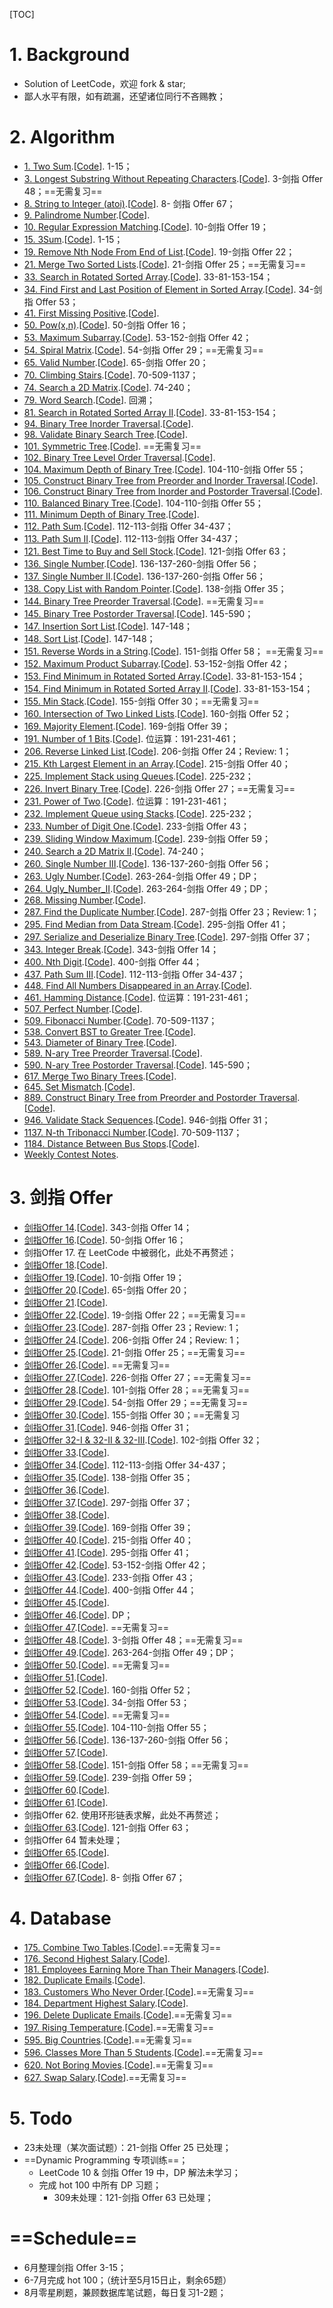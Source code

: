 [TOC]

# 1. Background

- Solution of LeetCode，欢迎 fork & star;
- 鄙人水平有限，如有疏漏，还望诸位同行不吝赐教；

# 2. Algorithm

- [1. Two Sum](./Algorithms/1.Two_Sum/note.md).[[Code](./Algorithms/1.Two_Sum/Solution.java)]. 1-15；
- [3. Longest Substring Without Repeating Characters](./Algorithms/3.Longest_Substring_Without_Repeating_Characters/note.md).[[Code](./Algorithms/3.Longest_Substring_Without_Repeating_Characters/Solution.java)]. 3-剑指 Offer 48；==无需复习==
- [8. String to Integer (atoi)](./Algorithms/8.String_to_Integer_(atoi)/note.md).[[Code](./Algorithms/8.String_to_Integer_(atoi)/Solution.java)]. 8- 剑指 Offer 67；
- [9. Palindrome Number](./Algorithms/9.Palindrome_Number/note.md).[[Code](./Algorithms/9.Palindrome_Number/Solution.java)].
- [10. Regular Expression Matching](./Algorithms/10.Regular_Expression_Matching/note.md).[[Code](./Algorithms/10.Regular_Expression_Matching/Solution.java)]. 10-剑指 Offer 19；
- [15. 3Sum](./Algorithms/15.3Sum/note.md).[[Code](./Algorithms/15.3Sum/Solution.java)]. 1-15；
- [19. Remove Nth Node From End of List](./Algorithms/19.Remove_Nth_Node_From_End_of_List/note.md).[[Code](./Algorithms/19.Remove_Nth_Node_From_End_of_List/Solution.java)]. 19-剑指 Offer 22；
- [21. Merge Two Sorted Lists](./Algorithms/21.Merge_Two_Sorted_Lists/note.md).[[Code](./Algorithms/21.Merge_Two_Sorted_Lists/Solution.java)]. 21-剑指 Offer 25；==无需复习==
- [33. Search in Rotated Sorted Array](./Algorithms/33.Search_in_Rotated_Sorted_Array/note.md).[[Code](./Algorithms/33.Search_in_Rotated_Sorted_Array/Solution.java)]. 33-81-153-154；
- [34. Find First and Last Position of Element in Sorted Array](./Algorithms/34.Find_First_and_Last_Position_of_Element_in_Sorted_Array/note.md).[[Code](./Algorithms/34.Find_First_and_Last_Position_of_Element_in_Sorted_Array/Solution.java)]. 34-剑指 Offer 53；
- [41. First Missing Positive](./Algorithms/41.First_Missing_Positive/note.md).[[Code](./Algorithms/41.First_Missing_Positive/Solution.java)].
- [50. Pow(x,n)](./Algorithms/50.Pow(x,n)/note.md).[[Code](./Algorithms/50.Pow(x,n)/Solution.java)]. 50-剑指 Offer 16；
- [53. Maximum Subarray](./Algorithms/53.Maximum_Subarray/note.md).[[Code](./Algorithms/53.Maximum_Subarray/Solution.java)]. 53-152-剑指 Offer 42；
- [54. Spiral Matrix](./Algorithms/54.Spiral_Matrix/note.md).[[Code](./Algorithms/54.Spiral_Matrix/Solution.java)]. 54-剑指 Offer 29；==无需复习==
- [65. Valid Number](./Algorithms/65.Valid_Number/note.md).[[Code](./Algorithms/65.Valid_Number/Solution.java)]. 65-剑指 Offer 20；
- [70. Climbing Stairs](./Algorithms/70.Climbing_Stairs/note.md).[[Code](./Algorithms/70.Climbing_Stairs/Solution.java)]. 70-509-1137；
- [74. Search a 2D Matrix](./Algorithms/74.Search_a_2D_Matrix/note.md).[[Code](./Algorithms/74.Search_a_2D_Matrix/Solution.java)]. 74-240；
- [79. Word Search](./Algorithms/79.Word_Search/note.md).[[Code](./Algorithms/79.Word_Search/Solution.java)]. 回溯；
- [81. Search in Rotated Sorted Array II](./Algorithms/81.Search_in_Rotated_Sorted_Array_II/note.md).[[Code](./Algorithms/81.Search_in_Rotated_Sorted_Array_II/Solution.java)]. 33-81-153-154；
- [94. Binary Tree Inorder Traversal](./Algorithms/94.Binary_Tree_Inorder_Traversal/note.md).[[Code](./Algorithms/94.Binary_Tree_Inorder_Traversal/Solution.java)].
- [98. Validate Binary Search Tree](./Algorithms/98.Validate_Binary_Search_Tree/note.md).[[Code](./Algorithms/98.Validate_Binary_Search_Tree/Solution.java)].
- [101. Symmetric Tree](./Algorithms/101.Symmetric_Tree/note.md).[[Code](./Algorithms/101.Symmetric_Tree/Solution.java)]. ==无需复习==
- [102. Binary Tree Level Order Traversal](./Algorithms/102.Binary_Tree_Level_Order_Traversal/note.md).[[Code](./Algorithms/102.Binary_Tree_Level_Order_Traversal/Solution.java)].
- [104. Maximum Depth of Binary Tree](./Algorithms/104.Maximum_Depth_of_Binary_Tree/note.md).[[Code](./Algorithms/104.Maximum_Depth_of_Binary_Tree/Solution.java)]. 104-110-剑指 Offer 55；
- [105. Construct Binary Tree from Preorder and Inorder Traversal](./Algorithms/105.Construct_Binary_Tree_from_Preorder_and_Inorder_Traversal/note.md).[[Code](./Algorithms/105.Construct_Binary_Tree_from_Preorder_and_Inorder_Traversal/Solution.java)].
- [106. Construct Binary Tree from Inorder and Postorder Traversal](./Algorithms/106.Construct_Binary_Tree_from_Inorder_and_Postorder_Traversal/note.md).[[Code](./Algorithms/106.Construct_Binary_Tree_from_Inorder_and_Postorder_Traversal/Solution.java)].
- [110. Balanced Binary Tree](./Algorithms/110.Balanced_Binary_Tree/note.md).[[Code](./Algorithms/110.Balanced_Binary_Tree/Solution.java)]. 104-110-剑指 Offer 55；
- [111. Minimum Depth of Binary Tree](./Algorithms/111.Minimum_Depth_of_Binary_Tree/note.md).[[Code](./Algorithms/111.Minimum_Depth_of_Binary_Tree/Solution.java)].
- [112. Path Sum](./Algorithms/112.Path_Sum/note.md).[[Code](./Algorithms/112.Path_Sum/Solution.java)]. 112-113-剑指 Offer 34-437；
- [113. Path Sum II](./Algorithms/113.Path_Sum_II/note.md).[[Code](./Algorithms/113.Path_Sum_II/Solution.java)]. 112-113-剑指 Offer 34-437；
- [121. Best Time to Buy and Sell Stock](./Algorithms/121.Best_Time_to_Buy_and_Sell_Stock/note.md).[[Code](./Algorithms/121.Best_Time_to_Buy_and_Sell_Stock/Solution.java)]. 121-剑指 Offer 63；
- [136. Single Number](./Algorithms/136.Single_Number/note.md).[[Code](./Algorithms/136.Single_Number/Solution.java)]. 136-137-260-剑指 Offer 56；
- [137. Single Number II](./Algorithms/137.Single_Number_II/note.md).[[Code](./Algorithms/137.Single_Number_II/Solution.java)]. 136-137-260-剑指 Offer 56；
- [138. Copy List with Random Pointer](./Algorithms/138.Copy_List_with_Random_Pointer/note.md).[[Code](./Algorithms/138.Copy_List_with_Random_Pointer/Solution.java)]. 138-剑指 Offer 35；
- [144. Binary Tree Preorder Traversal](./Algorithms/144.Binary_Tree_Preorder_Traversal/note.md).[[Code](./Algorithms/144.Binary_Tree_Preorder_Traversal/Solution.java)]. ==无需复习==
- [145. Binary Tree Postorder Traversal](./Algorithms/145.Binary_Tree_Postorder_Traversal/note.md).[[Code](./Algorithms/145.Binary_Tree_Postorder_Traversal/Solution.java)]. 145-590；
- [147. Insertion Sort List](./Algorithms/147.Insertion_Sort_List/note.md).[[Code](./Algorithms/147.Insertion_Sort_List/Solution.java)]. 147-148；
- [148. Sort List](./Algorithms/148.Sort_List/note.md).[[Code](./Algorithms/148.Sort_List/Solution.java)]. 147-148；
- [151. Reverse Words in a String](./Algorithms/151.Reverse_Words_in_a_String/note.md).[[Code](./Algorithms/151.Reverse_Words_in_a_String/Solution.java)]. 151-剑指 Offer 58； ==无需复习==
- [152. Maximum Product Subarray](./Algorithms/152.Maximum_Product_Subarray/note.md).[[Code](./Algorithms/152.Maximum_Product_Subarray/Solution.java)]. 53-152-剑指 Offer 42；
- [153. Find Minimum in Rotated Sorted Array](./Algorithms/153.Find_Minimum_in_Rotated_Sorted_Array/note.md).[[Code](./Algorithms/153.Find_Minimum_in_Rotated_Sorted_Array/Solution.java)]. 33-81-153-154；
- [154. Find Minimum in Rotated Sorted Array II](./Algorithms/154.Find_Minimum_in_Rotated_Sorted_Array_II/note.md).[[Code](./Algorithms/154.Find_Minimum_in_Rotated_Sorted_Array_II/Solution.java)]. 33-81-153-154；
- [155. Min Stack](./Algorithms/155.Min_Stack/note.md).[[Code](./Algorithms/155.Min_Stack/Solution.java)]. 155-剑指 Offer 30；==无需复习==
- [160. Intersection of Two Linked Lists](./Algorithms/160.Intersection_of_Two_Linked_Lists/note.md).[[Code](./Algorithms/160.Intersection_of_Two_Linked_Lists/Solution.java)]. 160-剑指 Offer 52；
- [169. Majority Element](./Algorithms/169.Majority_Element/note.md).[[Code](./Algorithms/169.Majority_Element/Solution.java)]. 169-剑指 Offer 39；
- [191. Number of 1 Bits](./Algorithms/191.Number_of_1_Bits/note.md).[[Code](./Algorithms/191.Number_of_1_Bits/Solution.java)]. 位运算：191-231-461；
- [206. Reverse Linked List](./Algorithms/206.Reverse_Linked_List/note.md).[[Code](./Algorithms/206.Reverse_Linked_List/Solution.java)].  206-剑指 Offer 24；Review: 1；
- [215. Kth Largest Element in an Array](./Algorithms/215.Kth_Largest_Element_in_an_Array/note.md).[[Code](./Algorithms/215.Kth_Largest_Element_in_an_Array/Solution.java)].  215-剑指 Offer 40；
- [225. Implement Stack using Queues](./Algorithms/225.Implement_Stack_using_Queues/note.md).[[Code](./Algorithms/225.Implement_Stack_using_Queues/Solution.java)]. 225-232；
- [226. Invert Binary Tree](./Algorithms/226.Invert_Binary_Tree/note.md).[[Code](./Algorithms/226.Invert_Binary_Tree/Solution.java)]. 226-剑指 Offer 27；==无需复习==
- [231. Power of Two](./Algorithms/231.Power_of_Two/note.md).[[Code](./Algorithms/231.Power_of_Two/Solution.java)]. 位运算：191-231-461；
- [232. Implement Queue using Stacks](./Algorithms/232.Implement_Queue_using_Stacks/note.md).[[Code](./Algorithms/232.Implement_Queue_using_Stacks/Solution.java)]. 225-232；
- [233. Number of Digit One](./Algorithms/233.Number_of_Digit_One/note.md).[[Code](./Algorithms/233.Number_of_Digit_One/Solution.java)]. 233-剑指 Offer 43；
- [239. Sliding Window Maximum](./Algorithms/239.Sliding_Window_Maximum/note.md).[[Code](./Algorithms/239.Sliding_Window_Maximum/Solution.java)]. 239-剑指 Offer 59；
- [240. Search a 2D Matrix II](./Algorithms/240.Search_a_2D_Matrix_II/note.md).[[Code](./Algorithms/240.Search_a_2D_Matrix_II/Solution.java)]. 74-240；
- [260. Single Number III](./Algorithms/260.Single_Number_III/note.md).[[Code](./Algorithms/260.Single_Number_III/Solution.java)]. 136-137-260-剑指 Offer 56；
- [263. Ugly Number](./Algorithms/263.Ugly_Number/note.md).[[Code](./Algorithms/263.Ugly_Number/Solution.java)]. 263-264-剑指 Offer 49；DP；
- [264. Ugly_Number_II](./Algorithms/264.Ugly_Number_II/note.md).[[Code](./Algorithms/264.Ugly_Number_II/Solution.java)]. 263-264-剑指 Offer 49；DP；
- [268. Missing Number](./Algorithms/268.Missing_Number/note.md).[[Code](./Algorithms/268.Missing_Number/Solution.java)].
- [287. Find the Duplicate Number](./Algorithms/287.Find_the_Duplicate_Number/note.md).[[Code](./Algorithms/287.Find_the_Duplicate_Number/Solution.java)]. 287-剑指 Offer 23；Review: 1；
- [295. Find Median from Data Stream](./Algorithms/295.Find_Median_from_Data_Stream/note.md).[[Code](./Algorithms/295.Find_Median_from_Data_Stream/Solution.java)]. 295-剑指 Offer 41；
- [297. Serialize and Deserialize Binary Tree](./Algorithms/297.Serialize_and_Deserialize_Binary_Tree/note.md).[[Code](./Algorithms/297.Serialize_and_Deserialize_Binary_Tree/Solution.java)]. 297-剑指 Offer 37；
- [343. Integer Break](./Algorithms/343.Integer_Break/note.md).[[Code](./Algorithms/343.Integer_Break/Solution.java)]. 343-剑指 Offer 14；
- [400. Nth Digit](./Algorithms/400.Nth_Digit/note.md).[[Code](./Algorithms/400.Nth_Digit/Solution.java)]. 400-剑指 Offer 44；
- [437. Path Sum III](./Algorithms/437.Path_Sum_III/note.md).[[Code](./Algorithms/437.Path_Sum_III/Solution.java)]. 112-113-剑指 Offer 34-437；
- [448. Find All Numbers Disappeared in an Array](./Algorithms/448.Find_All_Numbers_Disappeared_in_an_Array/note.md).[[Code](./Algorithms/448.Find_All_Numbers_Disappeared_in_an_Array/Solution.java)].
- [461. Hamming Distance](./Algorithms/461.Hamming_Distance/note.md).[[Code](./Algorithms/461.Hamming_Distance/Solution.java)]. 位运算：191-231-461；
- [507. Perfect Number](./Algorithms/507.Perfect_Number/note.md).[[Code](./Algorithms/507.Perfect_Number/Solution.java)].
- [509. Fibonacci Number](./Algorithms/509.Fibonacci_Number/note.md).[[Code](./Algorithms/509.Fibonacci_Number/Solution.java)]. 70-509-1137；
- [538. Convert BST to Greater Tree](./Algorithms/538.Convert_BST_to_Greater_Tree/note.md).[[Code](./Algorithms/538.Convert_BST_to_Greater_Tree/Solution.java)].
- [543. Diameter of Binary Tree](./Algorithms/543.Diameter_of_Binary_Tree/note.md).[[Code](./Algorithms/543.Diameter_of_Binary_Tree/Solution.java)].
- [589. N-ary Tree Preorder Traversal](./Algorithms/589.N-ary_Tree_Preorder_Traversal/note.md).[[Code](./Algorithms/589.N-ary_Tree_Preorder_Traversal/Solution.java)].
- [590. N-ary Tree Postorder Traversal](./Algorithms/590.N-ary_Tree_Postorder_Traversal/note.md).[[Code](./Algorithms/590.N-ary_Tree_Postorder_Traversal/Solution.java)]. 145-590；
- [617. Merge Two Binary Trees](./Algorithms/617.Merge_Two_Binary_Trees/note.md).[[Code](./Algorithms/617.Merge_Two_Binary_Trees/Solution.java)].
- [645. Set Mismatch](./Algorithms/645.Set_Mismatch/note.md).[[Code](./Algorithms/645.Set_Mismatch/Solution.java)].
- [889. Construct Binary Tree from Preorder and Postorder Traversal](./Algorithms/889.Construct_Binary_Tree_from_Preorder_and_Postorder_Traversal/note.md).[[Code](./Algorithms/889.Construct_Binary_Tree_from_Preorder_and_Postorder_Traversal/Solution.java)].
- [946. Validate Stack Sequences](./Algorithms/946.Validate_Stack_Sequences/note.md).[[Code](./Algorithms/946.Validate_Stack_Sequences/Solution.java)]. 946-剑指 Offer 31；
- [1137. N-th Tribonacci Number](./Algorithms/1137.N-th_Tribonacci_Number/note.md).[[Code](./Algorithms/1137.N-th_Tribonacci_Number/Solution.java)]. 70-509-1137；
- [1184. Distance Between Bus Stops](./Algorithms/1184.Distance_Between_Bus_Stops/note.md).[[Code](./Algorithms/1184.Distance_Between_Bus_Stops/Solution.java)].
- [Weekly Contest Notes](./Algorithms/Weekly_Contest/note.md).

# 3. 剑指 Offer

- [剑指Offer 14](./Algorithms/Offer14/note.md).[[Code](./Algorithms/Offer14/Solution.java)]. 343-剑指 Offer 14；
- [剑指Offer 16](./Algorithms/Offer16/note.md).[[Code](./Algorithms/Offer16/Solution.java)]. 50-剑指 Offer 16；
- 剑指Offer 17. 在 LeetCode 中被弱化，此处不再赘述；
- [剑指Offer 18](./Algorithms/Offer18/note.md).[[Code](./Algorithms/Offer18/Solution.java)].
- [剑指Offer 19](./Algorithms/Offer19/note.md).[[Code](./Algorithms/Offer19/Solution.java)]. 10-剑指 Offer 19；
- [剑指Offer 20](./Algorithms/Offer20/note.md).[[Code](./Algorithms/Offer20/Solution.java)]. 65-剑指 Offer 20；
- [剑指Offer 21](./Algorithms/Offer21/note.md).[[Code](./Algorithms/Offer21/Solution.java)]. 
- [剑指Offer 22](./Algorithms/Offer22/note.md).[[Code](./Algorithms/Offer22/Solution.java)].  19-剑指 Offer 22；==无需复习==
- [剑指Offer 23](./Algorithms/Offer23/note.md).[[Code](./Algorithms/Offer23/Solution.java)]. 287-剑指 Offer 23；Review: 1；
- [剑指Offer 24](./Algorithms/Offer24/note.md).[[Code](./Algorithms/Offer24/Solution.java)]. 206-剑指 Offer 24；Review: 1；
- [剑指Offer 25](./Algorithms/Offer25/note.md).[[Code](./Algorithms/Offer25/Solution.java)]. 21-剑指 Offer 25；==无需复习==
- [剑指Offer 26](./Algorithms/Offer26/note.md).[[Code](./Algorithms/Offer26/Solution.java)]. ==无需复习==
- [剑指Offer 27](./Algorithms/Offer27/note.md).[[Code](./Algorithms/Offer27/Solution.java)]. 226-剑指 Offer 27；==无需复习==
- [剑指Offer 28](./Algorithms/Offer28/note.md).[[Code](./Algorithms/Offer28/Solution.java)]. 101-剑指 Offer 28；==无需复习==
- [剑指Offer 29](./Algorithms/Offer29/note.md).[[Code](./Algorithms/Offer29/Solution.java)]. 54-剑指 Offer 29；==无需复习==
- [剑指Offer 30](./Algorithms/Offer30/note.md).[[Code](./Algorithms/Offer30/Solution.java)]. 155-剑指 Offer 30；==无需复习
- [剑指Offer 31](./Algorithms/Offer31/note.md).[[Code](./Algorithms/Offer31/Solution.java)]. 946-剑指 Offer 31；
- [剑指Offer 32-I & 32-II & 32-III](./Algorithms/Offer32/note.md).[[Code](./Algorithms/Offer32/Solution.java)]. 102-剑指 Offer 32；
- [剑指Offer 33](./Algorithms/Offer33/note.md).[[Code](./Algorithms/Offer33/Solution.java)]. 
- [剑指Offer 34](./Algorithms/Offer34/note.md).[[Code](./Algorithms/Offer33/Solution.java)]. 112-113-剑指 Offer 34-437；
- [剑指Offer 35](./Algorithms/Offer35/note.md).[[Code](./Algorithms/Offer35/Solution.java)].  138-剑指 Offer 35；
- [剑指Offer 36](./Algorithms/Offer36/note.md).[[Code](./Algorithms/Offer36/Solution.java)].
- [剑指Offer 37](./Algorithms/Offer37/note.md).[[Code](./Algorithms/Offer37/Solution.java)]. 297-剑指 Offer 37；
- [剑指Offer 38](./Algorithms/Offer38/note.md).[[Code](./Algorithms/Offer38/Solution.java)].
- [剑指Offer 39](./Algorithms/Offer39/note.md).[[Code](./Algorithms/Offer39/Solution.java)]. 169-剑指 Offer 39；
- [剑指Offer 40](./Algorithms/Offer40/note.md).[[Code](./Algorithms/Offer40/Solution.java)]. 215-剑指 Offer 40；
- [剑指Offer 41](./Algorithms/Offer41/note.md).[[Code](./Algorithms/Offer41/Solution.java)]. 295-剑指 Offer 41；
- [剑指Offer 42](./Algorithms/Offer42/note.md).[[Code](./Algorithms/Offer42/Solution.java)]. 53-152-剑指 Offer 42；
- [剑指Offer 43](./Algorithms/Offer43/note.md).[[Code](./Algorithms/Offer43/Solution.java)]. 233-剑指 Offer 43；
- [剑指Offer 44](./Algorithms/Offer44/note.md).[[Code](./Algorithms/Offer44/Solution.java)]. 400-剑指 Offer 44；
- [剑指Offer 45](./Algorithms/Offer45/note.md).[[Code](./Algorithms/Offer45/Solution.java)]. 
- [剑指Offer 46](./Algorithms/Offer46/note.md).[[Code](./Algorithms/Offer46/Solution.java)]. DP； 
- [剑指Offer 47](./Algorithms/Offer47/note.md).[[Code](./Algorithms/Offer47/Solution.java)]. ==无需复习== 
- [剑指Offer 48](./Algorithms/Offer48/note.md).[[Code](./Algorithms/Offer48/Solution.java)]. 3-剑指 Offer 48；==无需复习==
- [剑指Offer 49](./Algorithms/Offer49/note.md).[[Code](./Algorithms/Offer49/Solution.java)]. 263-264-剑指 Offer 49；DP；
- [剑指Offer 50](./Algorithms/Offer50/note.md).[[Code](./Algorithms/Offer50/Solution.java)]. ==无需复习== 
- [剑指Offer 51](./Algorithms/Offer51/note.md).[[Code](./Algorithms/Offer51/Solution.java)].
- [剑指Offer 52](./Algorithms/Offer52/note.md).[[Code](./Algorithms/Offer52/Solution.java)]. 160-剑指 Offer 52；
- [剑指Offer 53](./Algorithms/Offer53/note.md).[[Code](./Algorithms/Offer53/Solution.java)]. 34-剑指 Offer 53；
- [剑指Offer 54](./Algorithms/Offer54/note.md).[[Code](./Algorithms/Offer54/Solution.java)]. ==无需复习== 
- [剑指Offer 55](./Algorithms/Offer55/note.md).[[Code](./Algorithms/Offer55/Solution.java)]. 104-110-剑指 Offer 55；
- [剑指Offer 56](./Algorithms/Offer56/note.md).[[Code](./Algorithms/Offer56/Solution.java)]. 136-137-260-剑指 Offer 56；
- [剑指Offer 57](./Algorithms/Offer57/note.md).[[Code](./Algorithms/Offer57/Solution.java)]. 
- [剑指Offer 58](./Algorithms/Offer58/note.md).[[Code](./Algorithms/Offer58/Solution.java)].  151-剑指 Offer 58；==无需复习==
- [剑指Offer 59](./Algorithms/Offer59/note.md).[[Code](./Algorithms/Offer59/Solution.java)].  239-剑指 Offer 59；
- [剑指Offer 60](./Algorithms/Offer60/note.md).[[Code](./Algorithms/Offer60/Solution.java)]. 
- [剑指Offer 61](./Algorithms/Offer61/note.md).[[Code](./Algorithms/Offer61/Solution.java)]. 
- 剑指Offer 62. 使用环形链表求解，此处不再赘述；
- [剑指Offer 63](./Algorithms/Offer63/note.md).[[Code](./Algorithms/Offer63/Solution.java)].  121-剑指 Offer 63；
- 剑指Offer 64 暂未处理；
- [剑指Offer 65](./Algorithms/Offer65/note.md).[[Code](./Algorithms/Offer65/Solution.java)]. 
- [剑指Offer 66](./Algorithms/Offer66/note.md).[[Code](./Algorithms/Offer66/Solution.java)]. 
- [剑指Offer 67](./Algorithms/Offer67/note.md).[[Code](./Algorithms/Offer67/Solution.java)].  8- 剑指 Offer 67；

# 4. Database

- [175. Combine Two Tables](./Algorithms/175.Combine_Two_Tables/note.md).[[Code](./Algorithms/175.Combine_Two_Tables/Solution.sql)].==无需复习==
- [176. Second Highest Salary](./Algorithms/176.Second_Highest_Salary/note.md).[[Code](./Algorithms/176.Second_Highest_Salary/Solution.sql)].
- [181. Employees Earning More Than Their Managers](./Algorithms/181.Employees_Earning_More_Than_Their_Managers/note.md).[[Code](./Algorithms/181.Employees_Earning_More_Than_Their_Managers/Solution.sql)].
- [182. Duplicate Emails](./Algorithms/182.Duplicate_Emails/note.md).[[Code](./Algorithms/182.Duplicate_Emails/Solution.sql)].
- [183. Customers Who Never Order](./Algorithms/183.Customers_Who_Never_Order/note.md).[[Code](./Algorithms/183.Customers_Who_Never_Order/Solution.sql)].==无需复习==
- [184. Department Highest Salary](./Algorithms/184.Department_Highest_Salary/note.md).[[Code](./Algorithms/184.Department_Highest_Salary/Solution.sql)].
- [196. Delete Duplicate Emails](./Algorithms/196.Delete_Duplicate_Emails/note.md).[[Code](./Algorithms/196.Delete_Duplicate_Emails/Solution.sql)].==无需复习==
- [197. Rising Temperature](./Algorithms/197.Rising_Temperature/note.md).[[Code](./Algorithms/197.Rising_Temperature/Solution.sql)].==无需复习==
- [595. Big Countries](./Algorithms/595.Big_Countries/note.md).[[Code](./Algorithms/595.Big_Countries/Solution.sql)].==无需复习==
- [596. Classes More Than 5 Students](./Algorithms/596.Classes_More_Than_5_Students/note.md).[[Code](./Algorithms/596.Classes_More_Than_5_Students/Solution.sql)].==无需复习==
- [620. Not Boring Movies](./Algorithms/620.Not_Boring_Movies/note.md).[[Code](./Algorithms/620.Not_Boring_Movies/Solution.sql)].==无需复习==
- [627. Swap Salary](./Algorithms/627.Swap_Salary/note.md).[[Code](./Algorithms/627.Swap_Salary/Solution.sql)].==无需复习==

# 5. Todo

- 23未处理（某次面试题）：21-剑指 Offer 25 已处理；
- ==Dynamic Programming 专项训练==；
  - LeetCode 10 & 剑指 Offer 19 中，DP 解法未学习；
  - 完成 hot 100 中所有 DP 习题；
    - 309未处理：121-剑指 Offer 63 已处理；

# ==Schedule==

- 6月整理剑指 Offer 3-15；
- 6-7月完成 hot 100；（统计至5月15日止，剩余65题）
- 8月零星刷题，兼顾数据库笔试题，每日复习1-2题；